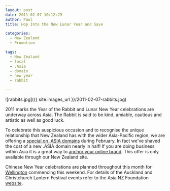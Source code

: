 ```yaml
---
layout: post
date: 2011-02-07 10:12:29
author: Paul
title: Hop Into the New Lunar Year and Save

categories:
  - New Zealand
  - Promotion

tags:
  - New Zealand
  - local
  - .Asia
  - domain
  - new year
  - rabbit

---
```


![rabbits.jpg]({{ site.images_url }}/2011-02-07-rabbits.jpg)

2011 marks the Year of the Rabbit and Lunar New Year celebrations are underway across Asia. The Rabbit is said to be kind, amiable, cautious and artistic as well as good luck.

To celebrate this auspicious occasion and to recognise the unique relationship that New Zealand has with the wider Asia-Pacific region, we are offering a [special on .ASIA domains](https://iwantmyname.co.nz/domains/asia-domain-name-registration-for-asia) during February. In fact we've shaved the cost of a new .ASIA domain nearly in half! If you are doing business within Asia it is a great way to [anchor your online brand](https://iwantmyname.com/blog/2010/11/anchor-your-social-media-presence-with-a-domain.html). This offer is only available through our New Zealand site.

Chinese New Year celebrations are planned throughout this month for [Wellington](http://www.chinesenewyear.co.nz/) commencing this weekend. For details of the Auckland and Christchurch Lantern Festival events refer to the Asia NZ Foundation [website](http://www.asianz.org.nz/our-work/arts-and-community/festivals/chinese-lantern-festival).
